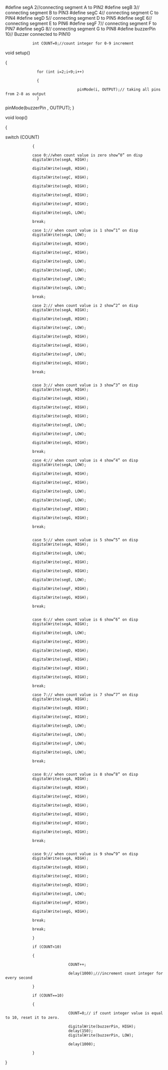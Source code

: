#define segA 2//connecting segment A to PIN2
#define segB 3// connecting segment B to PIN3
#define segC 4// connecting segment C to PIN4
#define segD 5// connecting segment D to PIN5
#define segE 6// connecting segment E to PIN6
#define segF 7// connecting segment F to PIN7
#define segG 8// connecting segment G to PIN8
#define buzzerPin 10// Buzzer connected to PIN10
 
                int COUNT=0;//count integer for 0-9 increment
 
void setup()
 
{
 
                  for (int i=2;i<9;i++)
 
                  {
 
                                    pinMode(i, OUTPUT);// taking all pins from 2-8 as output
                  }
 
pinMode(buzzerPin , OUTPUT);
}
 
void loop()
 
{
 
switch (COUNT)
 
                {
 
                case 0://when count value is zero show”0” on disp
                digitalWrite(segA, HIGH);
 
                digitalWrite(segB, HIGH);
 
                digitalWrite(segC, HIGH);
 
                digitalWrite(segD, HIGH);
 
                digitalWrite(segE, HIGH);
 
                digitalWrite(segF, HIGH);
 
                digitalWrite(segG, LOW);
 
                break;
 
                case 1:// when count value is 1 show”1” on disp
                digitalWrite(segA, LOW);
 
                digitalWrite(segB, HIGH);
 
                digitalWrite(segC, HIGH);
 
                digitalWrite(segD, LOW);
 
                digitalWrite(segE, LOW);
 
                digitalWrite(segF, LOW);
 
                digitalWrite(segG, LOW);
 
                break;
 
                case 2:// when count value is 2 show”2” on disp
                digitalWrite(segA, HIGH);
 
                digitalWrite(segB, HIGH);
 
                digitalWrite(segC, LOW);
 
                digitalWrite(segD, HIGH);
 
                digitalWrite(segE, HIGH);
 
                digitalWrite(segF, LOW);
 
                digitalWrite(segG, HIGH);
 
                break;
 
 
                case 3:// when count value is 3 show”3” on disp
                digitalWrite(segA, HIGH);
 
                digitalWrite(segB, HIGH);
 
                digitalWrite(segC, HIGH);
 
                digitalWrite(segD, HIGH);
 
                digitalWrite(segE, LOW);
 
                digitalWrite(segF, LOW);
 
                digitalWrite(segG, HIGH);
 
                break;
 
                case 4:// when count value is 4 show”4” on disp
                digitalWrite(segA, LOW);
 
                digitalWrite(segB, HIGH);
 
                digitalWrite(segC, HIGH);
 
                digitalWrite(segD, LOW);
 
                digitalWrite(segE, LOW);
 
                digitalWrite(segF, HIGH);
 
                digitalWrite(segG, HIGH);
 
                break;
 
 
                case 5:// when count value is 5 show”5” on disp
                digitalWrite(segA, HIGH);
 
                digitalWrite(segB, LOW);
 
                digitalWrite(segC, HIGH);
 
                digitalWrite(segD, HIGH);
 
                digitalWrite(segE, LOW);
 
                digitalWrite(segF, HIGH);
 
                digitalWrite(segG, HIGH);
 
                break;
 
 
                case 6:// when count value is 6 show”6” on disp
                digitalWrite(segA, HIGH);
 
                digitalWrite(segB, LOW);
 
                digitalWrite(segC, HIGH);
 
                digitalWrite(segD, HIGH);
 
                digitalWrite(segE, HIGH);
 
                digitalWrite(segF, HIGH);
 
                digitalWrite(segG, HIGH);
 
                break;
 
                case 7:// when count value is 7 show”7” on disp
                digitalWrite(segA, HIGH);
 
                digitalWrite(segB, HIGH);
 
                digitalWrite(segC, HIGH);
 
                digitalWrite(segD, LOW);
 
                digitalWrite(segE, LOW);
 
                digitalWrite(segF, LOW);
 
                digitalWrite(segG, LOW);
 
                break;
 
 
                case 8:// when count value is 8 show”8” on disp
                digitalWrite(segA, HIGH);
 
                digitalWrite(segB, HIGH);
 
                digitalWrite(segC, HIGH);
 
                digitalWrite(segD, HIGH);
 
                digitalWrite(segE, HIGH);
 
                digitalWrite(segF, HIGH);
 
                digitalWrite(segG, HIGH);
 
                break;
 
 
                case 9:// when count value is 9 show”9” on disp
                digitalWrite(segA, HIGH);
 
                digitalWrite(segB, HIGH);
 
                digitalWrite(segC, HIGH);
 
                digitalWrite(segD, HIGH);
 
                digitalWrite(segE, LOW);
 
                digitalWrite(segF, HIGH);
 
                digitalWrite(segG, HIGH);
 
                break;
 
                break;
 
                }
 
                if (COUNT<10)
 
                {
 
                                COUNT++;
 
                                delay(1000);///increment count integer for every second
 
                }
 
                if (COUNT==10)
 
                {
 
                                COUNT=0;// if count integer value is equal to 10, reset it to zero.
 
                                digitalWrite(buzzerPin, HIGH);
                                delay(150);
                                digitalWrite(buzzerPin, LOW);
 
                                delay(1000);
 
                }
 
}
